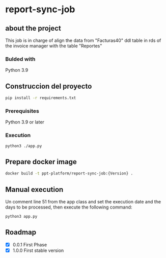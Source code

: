 # report-sync-job

<!-- ABOUT THE PROJECT -->

## about the project

This job is in charge of align the data from "Facturas40" ddl table in rds of the invoice manager with the table "Reportes"

### Bulded with

Python 3.9

## Construccion del proyecto

```sh
pip install -r requirements.txt
```

### Prerequisites

Python 3.9 or later

### Execution

```sh
python3 ./app.py
```

## Prepare docker image

```sh
docker build -t ppt-platform/report-sync-job:{Version} .
```

## Manual execution

Un comment line 51 from the app class and set the execution date and the days to be processed, then execute the following command:

```sh
python3 app.py
```

<!-- ROADMAP -->

## Roadmap

- [x] 0.0.1 First Phase
- [x] 1.0.0 First stable version
